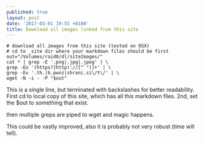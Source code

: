 ```yaml
---
published: true
layout: post
date: '2017-03-01 19:55 +0100'
title: Download all images linked from this site
---
```

    # download all images from this site (tested on OSX)
    # cd to _site dir where your markdown files should be first
    out="/Volumes/raid0/dl/siteImages/"
    cat * | grep -E '.png|.jpg|.jpeg' | \
    grep -Eo '(https?|http)://[^ ")]+' | \
    grep -Ev '.th.|b.pwnz|shrani.si\/t\/' | \
    wget -N -i - -P "$out"

This is a single line, but terminated with backslashes for better readability. First cd to local copy of this site, which has all this markdown files. 2nd, set the $out to something that exist. 

then multiple greps are piped to wget and magic happens.

This could be vastly improved, also it is probably not very robust (time will tell).